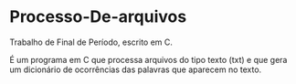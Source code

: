 # Processo-De-arquivos

Trabalho de Final de Período, escrito em C.

É um programa em C que processa arquivos do tipo texto (txt) e que gera um dicionário de ocorrências das palavras que aparecem no texto.
